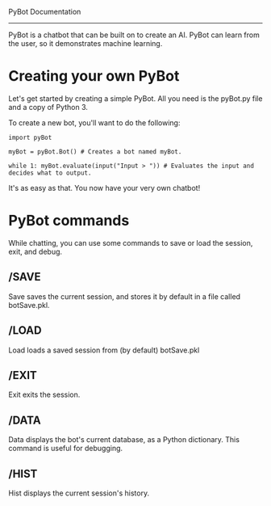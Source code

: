 PyBot Documentation
********************

PyBot is a chatbot that can be built on to create an AI. PyBot can learn
from the user, so it demonstrates machine learning.

Creating your own PyBot
=======================

Let's get started by creating a simple PyBot.
All you need is the pyBot.py file and a copy of Python 3.

To create a new bot, you'll want to do the following:

``import pyBot``

``myBot = pyBot.Bot() # Creates a bot named myBot.``

``while 1:
	myBot.evaluate(input("Input > ")) # Evaluates the input and decides what to output.``
		
It's as easy as that. You now have your very own chatbot!

PyBot commands
==============

While chatting, you can use some commands to save or load the session, exit, and debug.

/SAVE
-----

Save saves the current session, and stores it by default in a file called botSave.pkl.

/LOAD
-----

Load loads a saved session from (by default) botSave.pkl

/EXIT
-----

Exit exits the session.

/DATA
-----

Data displays the bot's current database, as a Python dictionary. This command is useful for debugging.

/HIST
-----

Hist displays the current session's history.
